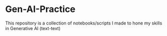 # Gen-AI-Practice
This repository is a collection of notebooks/scripts I made to hone my skills in Generative AI (text-text)
